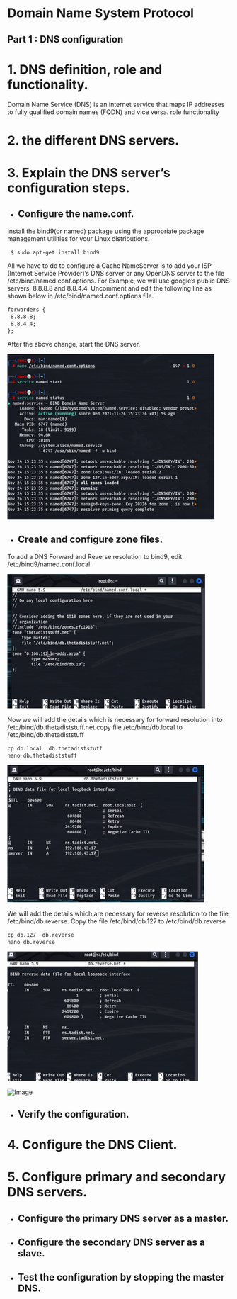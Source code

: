 # Domain Name System Protocol

## Part 1 : DNS configuration

# 1. DNS definition, role and functionality.

Domain Name Service (DNS) is an internet service that maps IP addresses to fully qualified domain names (FQDN) and vice versa.
role 
functionality
# 2. the different DNS servers.


# 3. Explain the DNS server’s configuration steps.
   - ## Configure the name.conf.
   
   Install the bind9(or named) package using the appropriate package management utilities for your Linux distributions.
   ```
    $ sudo apt-get install bind9
   ```
   All we have to do to configure a Cache NameServer is to add your ISP (Internet Service Provider)’s DNS server or any OpenDNS server to the file /etc/bind/named.conf.options. For Example, we will use google’s public DNS servers, 8.8.8.8 and 8.8.4.4.
   Uncomment and edit the following line as shown below in /etc/bind/named.conf.options file.
   ```
   forwarders {
    8.8.8.8;
    8.8.4.4;
};
   ```
   After the above change, start the DNS server.
   
   ![Image](dns1.jpeg)
   
   - ## Create and configure zone files.

To add a DNS Forward and Reverse resolution to bind9, edit /etc/bind9/named.conf.local.

![Image](dns2.jpeg)

Now we will add the details which is necessary for forward resolution into /etc/bind/db.thetadiststuff.net.copy file /etc/bind/db.local to /etc/bind/db.thetadiststuff
```
cp db.local  db.thetadiststuff
nano db.thetadiststuff
```
![Image](dns3.jpeg)

We will add the details which are necessary for reverse resolution to the file /etc/bind/db.reverse. Copy the file /etc/bind/db.127 to /etc/bind/db.reverse
```
cp db.127  db.reverse
nano db.reverse
```
![Image](dns4.jpeg)

![Image](explication.jpeg)

   - ## Verify the configuration.
    
# 4. Configure the DNS Client.
# 5. Configure primary and secondary DNS servers.
   -  ## Configure the primary DNS server as a master.
   -  ## Configure the secondary DNS server as a slave.
   -  ## Test the configuration by stopping the master DNS.
